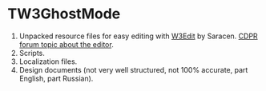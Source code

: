 # TW3GhostMode
1. Unpacked resource files for easy editing with [W3Edit](https://drive.google.com/file/d/0B3axqSlhNHOOYmpkWk83TXRkZmM/view) by Saracen. [CDPR forum topic about the editor](https://forums.cdprojektred.com/forum/en/the-witcher-series/the-witcher-3-wild-hunt/mod-discussions/58758-mod-editor).
2. Scripts.
3. Localization files.
4. Design documents (not very well structured, not 100% accurate, part English, part Russian).
